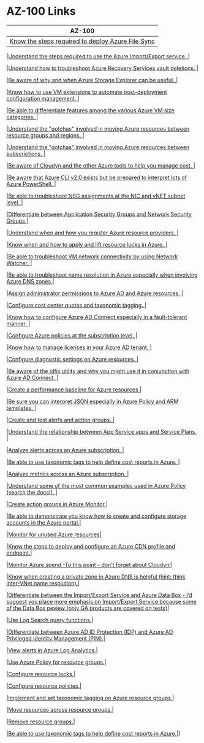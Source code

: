# AZ-100 Links

|AZ-100|
|------|
|[Know the steps required to deploy Azure File Sync](https://docs.microsoft.com/en-us/azure/storage/files/storage-sync-files-deployment-guide?tabs=azure-portal)|()

|[Understand the steps required to use the Azure Import/Export service. ]()|

|[Understand how to troubleshoot Azure Recovery Services vault deletions. ]()|

|[Be aware of why and when Azure Storage Explorer can be useful. ]()|

|[Know how to use VM extensions to automate post-deployment configuration management. ]()|

|[Be able to differentiate features among the various Azure VM size categories. ]()|

|[Understand the "gotchas" involved in moving Azure resources between resource groups and regions. ]()|

|[Understand the "gotchas" involved in moving Azure resources between subscriptions. ]()|

|[Be aware of Cloudyn and the other Azure tools to help you manage cost. ]()|

|[Be aware that Azure CLI v2.0 exists  but be prepared to interpret lots of Azure PowerShell. ]()|

|[Be able to troubleshoot NSG assignments at the NIC and vNET subnet level. ]()|

|[Differentiate between Application Security Groups and Network Security Groups ]()|

|[Understand when and how you register Azure resource providers. ]()|

|[Know when and how to apply and lift resource locks in Azure. ]()|

|[Be able to troubleshoot VM network connectivity by using Network Watcher. ]()|

|[Be able to troubleshoot name resolution in Azure  especially when involving Azure DNS zones ]()|

|[Assign administrator permissions to Azure AD and Azure resources. ]()|

|[Configure cost center quotas and taxonomic tagging. ]()|

|[Know how to configure Azure AD Connect  especially in a fault-tolerant manner. ]()|

|[Configure Azure policies at the subscription level. ]()|

|[Know how to manage licenses in your Azure AD tenant. ]()|

|[Configure diagnostic settings on Azure resources. ]()|

|[Be aware of the idfix utility and why you might use it in conjunction with Azure AD Connect. ]()|

|[Create a performance baseline for Azure resources ]()|

|[Be sure you can interpret JSON  especially in Azure Policy and ARM templates. ]()|

|[Create and test alerts and action groups. ]()|

|[Understand the relationship between App Service apps and Service Plans. ]()|

|[Analyze alerts across an Azure subscription. ]()|

|[Be able to use taxonomic tags to help define cost reports in Azure. ]()|

|[Analyze metrics across an Azure subscription. ]()|

|[Understand some of the most common examples used in Azure Policy (search the docs!). ]()|

|[Create action groups in Azure Monitor.]()|

|[Be able to demonstrate you know how to create and configure storage accounts in the Azure portal.]()|

|[Monitor for unused Azure resources]()|

|[Know the steps to deploy and configure an Azure CDN profile and endpoint.]()|

|[Monitor Azure spend -To this point -  don’t forget about Cloudyn!]()|

|[Know when creating a private zone in Azure DNS is helpful (hint: think inter-VNet name resolution).]()|

|[Differentiate between the Import/Export Service and Azure Data Box - I’d suggest you place more emphasis on Import/Export Service because some of the Data Box peview (only GA products are covered on tests)]()|

|[Use Log Search query functions.]()|

|[Differentiate between Azure AD ID Protection (IDP) and Azure AD Privileged Identity Management (PIM).]()|

|[View alerts in Azure Log Analytics.]()|

|[Use Azure Policy for resource groups.]()|

|[Configure resource locks.]()|

|[Configure resource policies.]()|

|[Implement and set taxonomic tagging on Azure resource groups.]()|

|[Move resources across resource groups.]()|

|[Remove resource groups.]()|

|[Be able to use taxonomic tags to help define cost reports in Azure.]()|)
